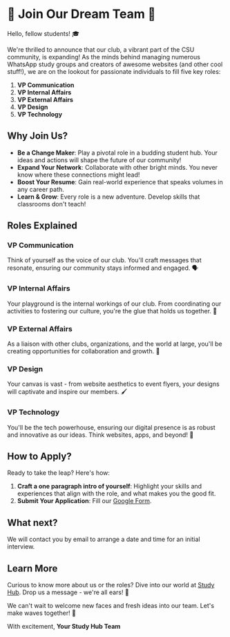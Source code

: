 # 🌟 Join Our Dream Team 🌟

Hello, fellow students! 🎓

We're thrilled to announce that our club, a vibrant part of the CSU community, is expanding! As the minds behind managing numerous WhatsApp study groups and creators of awesome websites (and other cool stuff!), we are on the lookout for passionate individuals to fill five key roles:

1. **VP Communication**
2. **VP Internal Affairs**
3. **VP External Affairs**
4. **VP Design**
5. **VP Technology**

## Why Join Us?
- **Be a Change Maker**: Play a pivotal role in a budding student hub. Your ideas and actions will shape the future of our community!
- **Expand Your Network**: Collaborate with other bright minds. You never know where these connections might lead!
- **Boost Your Resume**: Gain real-world experience that speaks volumes in any career path.
- **Learn & Grow**: Every role is a new adventure. Develop skills that classrooms don't teach!

## Roles Explained

### VP Communication
Think of yourself as the voice of our club. You'll craft messages that resonate, ensuring our community stays informed and engaged. 🗣️

### VP Internal Affairs
Your playground is the internal workings of our club. From coordinating our activities to fostering our culture, you're the glue that holds us together. 🤝

### VP External Affairs
As a liaison with other clubs, organizations, and the world at large, you'll be creating opportunities for collaboration and growth. 🤗

### VP Design
Your canvas is vast - from website aesthetics to event flyers, your designs will captivate and inspire our members. 🖌️

### VP Technology
You'll be the tech powerhouse, ensuring our digital presence is as robust and innovative as our ideas. Think websites, apps, and beyond! 🚀

## How to Apply?
Ready to take the leap? Here's how:
1. **Craft a one paragraph intro of yourself**: Highlight your skills and experiences that align with the role, and what makes you the good fit.
2. **Submit Your Application**: Fill our [Google Form](https://forms.gle/12a9oCzvBmSXrh9q9).

## What next?
We will contact you by email to arrange a date and time for an initial interview.

## Learn More
Curious to know more about us or the roles? Dive into our world at [Study Hub](/about). Drop us a message - we're all ears! 📩

We can't wait to welcome new faces and fresh ideas into our team. Let's make waves together! 🌊

With excitement,
**Your Study Hub Team**
